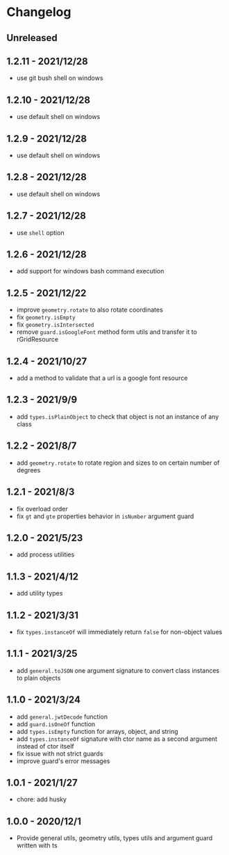 # Changelog

## Unreleased


## 1.2.11 - 2021/12/28

- use git bush shell on windows

## 1.2.10 - 2021/12/28

- use default shell on windows

## 1.2.9 - 2021/12/28

- use default shell on windows

## 1.2.8 - 2021/12/28

- use default shell on windows

## 1.2.7 - 2021/12/28

- use `shell` option

## 1.2.6 - 2021/12/28

- add support for windows bash command execution

## 1.2.5 - 2021/12/22

- improve `geometry.rotate` to also rotate coordinates
- fix `geometry.isEmpty`
- fix `geometry.isIntersected`
- remove `guard.isGoogleFont` method form utils and transfer it to rGridResource

## 1.2.4 - 2021/10/27

- add a method to validate that a url is a google font resource

## 1.2.3 - 2021/9/9

- add `types.isPlainObject` to check that object is not an instance of any class

## 1.2.2 - 2021/8/7

- add `geometry.rotate` to rotate region and sizes to on certain number of degrees

## 1.2.1 - 2021/8/3

- fix overload order
- fix `gt` and `gte` properties behavior in `isNumber` argument guard

## 1.2.0 - 2021/5/23

- add process utilities

## 1.1.3 - 2021/4/12

- add utility types

## 1.1.2 - 2021/3/31

- fix `types.instanceOf` will immediately return `false` for non-object values

## 1.1.1 - 2021/3/25

- add `general.toJSON` one argument signature to convert class instances to plain objects

## 1.1.0 - 2021/3/24

- add `general.jwtDecode` function
- add `guard.isOneOf` function
- add `types.isEmpty` function for arrays, object, and string
- add `types.instanceOf` signature with ctor name as a second argument instead of ctor itself
- fix issue with not strict guards
- improve guard's error messages

## 1.0.1 - 2021/1/27

- chore: add husky

## 1.0.0 - 2020/12/1

- Provide general utils, geometry utils, types utils and argument guard written with ts